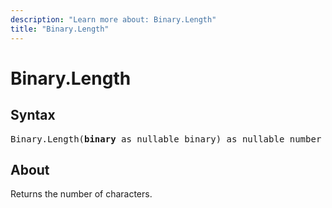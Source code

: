 ```yaml
---
description: "Learn more about: Binary.Length"
title: "Binary.Length"
---
```

# Binary.Length

## Syntax

<pre>
Binary.Length(<b>binary</b> as nullable binary) as nullable number
</pre>

## About

Returns the number of characters.
